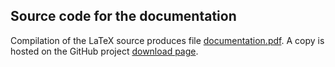 Source code for the documentation
-----------------------------

Compilation of the LaTeX source produces file [documentation.pdf](http://github.com/downloads/Berreman4x4/Berreman4x4/documentation.pdf). A copy is hosted on the GitHub project [download page](http://github.com/Berreman4x4/Berreman4x4/downloads).

